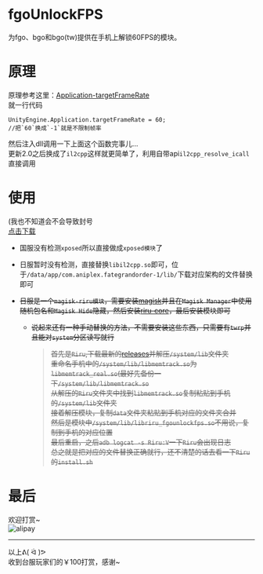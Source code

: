 # fgoUnlockFPS  
为fgo、bgo和bgo(tw)提供在手机上解锁60FPS的模块。
# 原理
原理参考这里：[Application-targetFrameRate](https://docs.unity3d.com/ScriptReference/Application-targetFrameRate.html)  
就一行代码
```Csharp
UnityEngine.Application.targetFrameRate = 60;
//把`60`换成`-1`就是不限制帧率
```
然后注入dll调用一下上面这个函数完事儿...  
更新2.0之后换成了`il2cpp`这样就更简单了，利用自带api`il2cpp_resolve_icall`直接调用

# 使用
(我也不知道会不会导致封号  
[点击下载](https://github.com/nishuoshenme/bgoUnlockFPS/releases)

- 国服没有检测`xposed`所以直接做成`xposed模块`了
- 日服暂时没有检测，直接替换`libil2cpp.so`即可，位于`/data/app/com.aniplex.fategrandorder-1/lib/`下载对应架构的文件替换即可
- ~~日服是一个`magisk-riru模块`，需要安装[magisk](https://github.com/topjohnwu/Magisk/releases/)并且在`Magisk Manager`中使用随机包名和`Magisk Hide`隐藏，然后安装[riru-core](https://github.com/RikkaApps/Riru/releases)，最后安装模块即可~~

  - ~~说起来还有一种手动替换的方法，不需要安装这些东西，只需要有`twrp`并且能对`system`分区读写就行~~

    > ~~首先是`Riru`,下载最新的[releases](https://github.com/RikkaApps/Riru/releases)并解压`/system/lib`文件夹  
    > 重命名手机中的`/system/lib/libmemtrack.so`为`libmemtrack_real.so`(最好先备份一下`/system/lib/libmemtrack.so`  
    > 从解压的`Riru`文件夹中找到`libmemtrack.so`复制粘贴到手机的`/system/lib`文件夹  
    > 接着解压模块，复制`data`文件夹粘贴到手机对应的文件夹合并  
    > 然后是模块中`/system/lib/libriru_fgounlockfps.so`不用说，复制到手机的对应位置  
    > 最后重启，之后`adb logcat -s Riru:V`一下`Riru`会出现日志  
    > 总之就是把对应的文件替换正确就行，还不清楚的话去看一下`Riru`的`install.sh`~~

# 最后
欢迎打赏~  
![alipay](https://github.com/nishuoshenme/fgoUnlockFPS/raw/master/alipay.png)

***
以上ᕕ( ᐛ )ᕗ  
收到台服玩家们的￥100打赏，感谢~